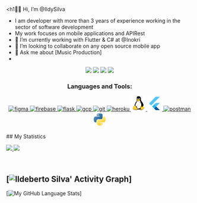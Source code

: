 


 <h1👊🏾 Hi, I’m @IldySilva</h1>
- I am developer with more than 3 years of experience working in the sector of software development<br> 
- My work focuses on mobile applications and  APIRest <br>
- 🔭 I’m currently working with Flutter & C# at @Inokri <br>
- 💞️ I’m looking to collaborate on  any open source mobile app
- 💬 Ask me about [Music Production]  
- 
 <p>
<div align="center">
  <img src="https://img.shields.io/badge/Dart-0175C2?style=for-the-badge&logo=dart&logoColor=white">
  <img src="https://img.shields.io/badge/PostgreSQL-316192?style=for-the-badge&logo=postgresql&logoColor=282828">
   <img src="https://img.shields.io/badge/-Python-98b982?style=for-the-badge&logo=python&logoColor=98b982&labelColor=282828">
   <img src="https://img.shields.io/badge/.NET-512BD4?style=for-the-badge&logo=dotnet&logoColor=white">

</div>
</p>
</p>

<h3 align="center">Languages and Tools:</h3>
<p align="center"> <a href="https://www.figma.com/" target="_blank"> <img src="https://www.vectorlogo.zone/logos/figma/figma-icon.svg" alt="figma" width="40" height="40"/> </a> <a href="https://firebase.google.com/" target="_blank"> <img src="https://www.vectorlogo.zone/logos/firebase/firebase-icon.svg" alt="firebase" width="40" height="40"/> </a> <a href="https://fastapi.tiangolo.com/" target="_blank"> <img src="https://seeklogo.com/images/F/fastapi-logo-541BAA112F-seeklogo.com.png" alt="flask" width="40" height="40"/> </a> <a href="https://cloud.google.com" target="_blank"> <img src="https://www.vectorlogo.zone/logos/google_cloud/google_cloud-icon.svg" alt="gcp" width="40" height="40"/> </a> <a href="https://git-scm.com/" target="_blank"> <img src="https://www.vectorlogo.zone/logos/git-scm/git-scm-icon.svg" alt="git" width="40" height="40"/> </a> <a href="https://heroku.com" target="_blank"> <img src="https://www.vectorlogo.zone/logos/heroku/heroku-icon.svg" alt="heroku" width="40" height="40"/>   <a href="https://www.linux.org/" target="_blank"> <img src="https://raw.githubusercontent.com/devicons/devicon/master/icons/linux/linux-original.svg" alt="linux" width="40" height="40"/> </a> <a href="https://flutter.dev/" target="_blank"> <img src="https://raw.githubusercontent.com/github/explore/80688e429a7d4ef2fca1e82350fe8e3517d3494d/topics/flutter/flutter.png" alt="fltuter" width="40" height="40"/> </a> <a href="https://postman.com" target="_blank"> <img src="https://www.vectorlogo.zone/logos/getpostman/getpostman-icon.svg" alt="postman" width="40" height="40"/> </a> <a href="https://www.python.org" target="_blank"> <img src="https://raw.githubusercontent.com/devicons/devicon/master/icons/python/python-original.svg" alt="python" width="40" height="40"/> </a>  </p>
## My Statistics

<br/>
<p align="left">
  <a href="https://abhigyantrips.dev/">
  <img width="49.5%" src="https://github-readme-stats.vercel.app/api?username=ildysilva&show_icons=true&theme=algolia&hide_border=true" />
    <img width="49.5%" src="https://github-readme-streak-stats.herokuapp.com/?user=ildysilva&theme=algolia&hide_border=true" />
  </a>
</p>
<br>

[![Ildeberto Silva' Activity Graph](https://activity-graph.herokuapp.com/graph?username=ildysilva&custom_title=ildysilva%20Trips's%20Contribution%20Graph&theme=algolia&bg_color=071e26&hide_border=true&line=d3eaf2&point=134b5f)]
------
[![My GitHub Language Stats](https://github-readme-stats.vercel.app/api/top-langs/?username=ildysilva&langs_count=3&theme=algolia)]

